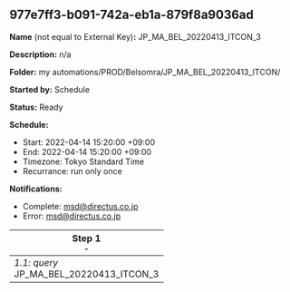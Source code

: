 ## 977e7ff3-b091-742a-eb1a-879f8a9036ad

**Name** (not equal to External Key)**:** JP_MA_BEL_20220413_ITCON_3

**Description:** n/a

**Folder:** my automations/PROD/Belsomra/JP_MA_BEL_20220413_ITCON/

**Started by:** Schedule

**Status:** Ready

**Schedule:**

* Start: 2022-04-14 15:20:00 +09:00
* End: 2022-04-14 15:20:00 +09:00
* Timezone: Tokyo Standard Time
* Recurrance: run only once

**Notifications:**

* Complete: msd@directus.co.jp
* Error: msd@directus.co.jp

| Step 1<br>_<small>-</small>_ |
| --- |
| _1.1: query_<br>JP_MA_BEL_20220413_ITCON_3 |
